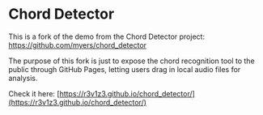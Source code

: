 # Chord Detector

This is a fork of the demo from the Chord Detector project: https://github.com/myers/chord_detector

The purpose of this fork is just to expose the chord recognition tool to the public through GitHub Pages, letting users drag in local audio files for analysis.

Check it here: [https://r3v1z3.github.io/chord_detector/](https://r3v1z3.github.io/chord_detector/)
